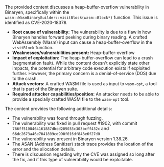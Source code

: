 The provided content discusses a heap-buffer-overflow vulnerability in Binaryen, specifically within the `wasm::WasmBinaryBuilder::visitBlock(wasm::Block*)` function. This issue is identified as CVE-2020-18378.

- **Root cause of vulnerability:** The vulnerability is due to a flaw in how Binaryen handles forward peeking during binary reading. A crafted WebAssembly (Wasm) input can cause a heap-buffer-overflow in the `visitBlock` function.
- **Weaknesses/vulnerabilities present:** Heap-buffer-overflow
- **Impact of exploitation:** The heap-buffer-overflow can lead to a crash (segmentation fault). While the content doesn't explicitly state other impacts, the potential for arbitrary code execution exists if exploited further. However, the primary concern is a denial-of-service (DOS) due to the crash.
- **Attack vectors:** A crafted WASM file is used as input to `wasm-opt`, a tool that is part of the Binaryen suite.
- **Required attacker capabilities/position:** An attacker needs to be able to provide a specially crafted WASM file to the `wasm-opt` tool.

The content provides the following additional details:
- The vulnerability was found through fuzzing.
- The vulnerability was fixed in pull request #1902, with commit `766ff5108464161887dbcd209033c303bcff432c` and `66dc2673a46e7041809cd990f016df843e6f27d0`
- The vulnerability was present in Binaryen version 1.38.26.
- The ASAN (Address Sanitizer) stack trace provides the location of the error and the allocation details.
- There is discussion regarding why the CVE was assigned so long after the fix, and if this type of vulnerability would be exploitable.